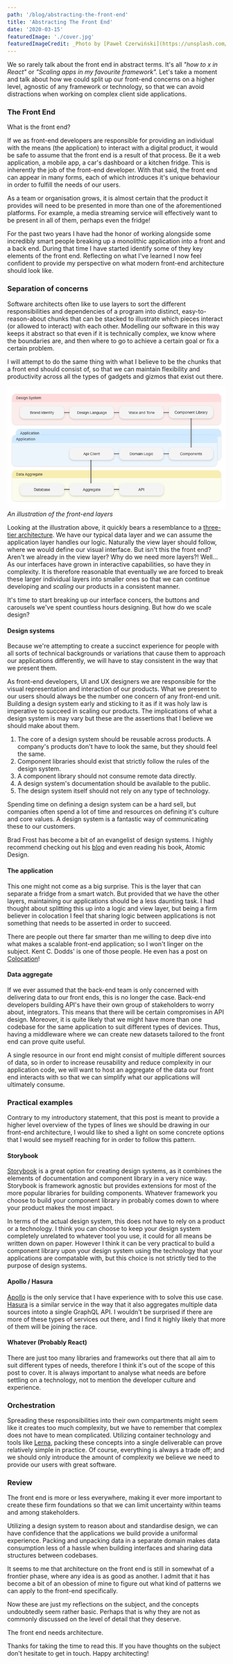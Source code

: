 ```yaml
---
path: '/blog/abstracting-the-front-end'
title: 'Abstracting The Front End'
date: '2020-03-15'
featuredImage: './cover.jpg'
featuredImageCredit: _Photo by [Paweł Czerwiński](https://unsplash.com/photos/tMbQpdguDVQ)_
---
```


We so rarely talk about the front end in abstract terms. It's all _"how to x in React"_ or _"Scaling apps in my favourite framework"._ Let's take a moment and talk about how we could split up our front-end concerns on a higher level, agnostic of any framework or technology, so that we can avoid distractions when working on complex client side applications.

### The Front End

What is the front end?

If we as front-end developers are responsible for providing an individual with the means (the application) to interact with a digital product, it would be safe to assume that the front end is a result of that process. Be it a web application, a mobile app, a car's dashboard or a kitchen fridge. This is inherently the job of the front-end developer. With that said, the front end can appear in many forms, each of which introduces it's unique behaviour in order to fulfill the needs of our users.

As a team or organisation grows, it is almost certain that the product it provides will need to be presented in more than one of the aforementioned platforms. For example, a media streaming service will effectively want to be present in all of them, perhaps even the fridge!

For the past two years I have had the honor of working alongside some incredibly smart people breaking up a monolithic application into a front and a back end. During that time I have started identify some of they key elements of the front end. Reflecting on what I've learned I now feel confident to provide my perspective on what modern front-end architecture should look like.

### Separation of concerns

Software architects often like to use layers to sort the different responsibilities and dependencies of a program into distinct, easy-to-reason-about chunks that can be stacked to illustrate which pieces interact (or allowed to interact) with each other. Modelling our software in this way keeps it abstract so that even if it is technically complex, we know where the boundaries are, and then where to go to achieve a certain goal or fix a certain problem.

I will attempt to do the same thing with what I believe to be the chunks that a front end should consist of, so that we can maintain flexibility and productivity across all the types of gadgets and gizmos that exist out there.

![An illustration of the front-end layers](./diagram.png)
_An illustration of the front-end layers_

Looking at the illustration above, it quickly bears a resemblance to a [three-tier architecture](https://en.wikipedia.org/wiki/Multitier_architecture). We have our typical data layer and we can assume the application layer handles our logic. Naturally the view layer should follow, where we would define our visual interface. But isn't this the front end? Aren't we already in the view layer? Why do we need more layers?! Well... As our interfaces have grown in interactive capabilities, so have they in complexity. It is therefore reasonable that eventually we are forced to break these larger individual layers into smaller ones so that we can continue developing and _scaling_ our products in a consistent manner.

It's time to start breaking up our interface concers, the buttons and carousels we've spent countless hours designing. But how do we scale design?

#### Design systems

Because we're attempting to create a succinct experience for people with all sorts of technical backgrounds or variations that cause them to approach our applications differently, we will have to stay consistent in the way that we present them.

As front-end developers, UI and UX designers we are responsible for the visual representation and interaction of our products. What we present to our users should always be the number one concern of any front-end unit. Building a design system early and sticking to it as if it was holy law is imperative to succeed in scaling our products. The implications of what a design system is may vary but these are the assertions that I believe we should make about them.

1. The core of a design system should be reusable across products. A company's products don't have to look the same,
   but they should feel the same.
2. Component libraries should exist that strictly follow the rules of the design system.
3. A component library should not consume remote data directly.
4. A design system's documentation should be available to the public.
5. The design system itself should not rely on any type of technology.

Spending time on defining a design system can be a hard sell, but companies often spend a lot of time and resources on defining it's culture and core values. A design system is a fantastic way of communicating these to our customers.

Brad Frost has become a bit of an evangelist of design systems. I highly recommend checking out his [blog](https://bradfrost.com/blog/) and even reading his book, Atomic Design.

#### The application

This one might not come as a big surprise. This is the layer that can separate a fridge from a smart watch. But provided that we have the other layers, maintaining our applications should be a less daunting task.
I had thought about splitting this up into a logic and view layer, but being a firm believer in colocation I feel that
sharing logic between applications is not something that needs to be asserted in order to succeed.

There are people out there far smarter than me willing to deep dive into what makes a scalable front-end application; so I won't linger on the subject. Kent C. Dodds' is one of those people. He even has a post on [Colocation](https://kentcdodds.com/blog/colocation)!

#### Data aggregate

If we ever assumed that the back-end team is only concerned with delivering data to our front ends, this is no longer the case. Back-end developers building API's have their own group of stakeholders to worry about, integrators. This means that there will be certain compromises in API design. Moreover, it is quite likely that we might have more than one codebase for the same application to suit different types of devices. Thus, having a middleware where we can create new datasets tailored to the front end can prove quite useful.

A single resource in our front end might consist of multiple different sources of data, so in order to increase reusability and reduce complexity in our application code, we will want to host an aggregate of the data our front end interacts with so that we can simplify what our applications will ultimately consume.

### Practical examples

Contrary to my introductory statement, that this post is meant to provide a higher level overview of the types of lines we should be drawing in our front-end architecture, I would like to shed a light on some concrete options that I would see myself reaching for in order to follow this pattern.

#### Storybook

[Storybook](https://storybook.js.org/) is a great option for creating design systems, as it combines the elements of documentation and component library in a very nice way. Storybook is framework agnostic but provides extensions for most of the more popular libraries for building components. Whatever framework you choose to build your component library in probably comes down to where your product makes the most impact.

In terms of the actual design system, this does not have to rely on a product or a technology. I think you can choose to keep your design system completely unrelated to whatever tool you use, it could for all means be written down on paper. However I think it can be very practical to build a component library upon your design system using the technology that your applications are compatable with, but this choice is not strictly tied to the purpose of design systems.

#### Apollo / Hasura

[Apollo](https://www.apollographql.com/) is the only service that I have experience with to solve this use case. [Hasura](https://hasura.io/) is a similar service in the way that it also aggregates multiple data sources intoto a single GraphQL API. I wouldn't be surprised if there are more of these types of services out there, and I find it highly likely that more of them will be joining the race.

#### Whatever (Probably React)

There are just too many libraries and frameworks out there that all aim to suit different types of needs, therefore I think it's out of the scope of this post to cover. It is always important to analyse what needs are before settling on a technology, not to mention the developer culture and experience.

### Orchestration

Spreading these responsibilities into their own compartments might seem like it creates too much complexity, but we have to remember that complex does not have to mean complicated. Utilizing container technology and tools like [Lerna](https://lerna.js.org/), packing these concepts into a single deliverable can prove relatively simple in practice. Of course, everything is always a trade off; and we should only introduce the amount of complexity we believe we need to provide our users with great software.

### Review

The front end is more or less everywhere, making it ever more important to create these firm foundations so that we can
limit uncertainty within teams and among stakeholders.

Utilizing a design system to reason about and standardise design, we can have confidence that the applications we build provide a uniformal experience. Packing and unpacking data in a separate domain makes data consumption less of a hassle when building interfaces and sharing data structures between codebases.

It seems to me that architecture on the front end is still in somewhat of a frontier phase, where any idea is as good as another. I admit that it has become a bit of an obession of mine to figure out what kind of patterns we can apply to the front-end specifically.

Now these are just my reflections on the subject, and the concepts undoubtedly seem rather basic. Perhaps that is why they are not as commonly discussed on the level of detail that they deserve.

The front end needs architecture.

Thanks for taking the time to read this. If you have thoughts on the subject don't hesitate to get in touch. Happy architecting!
